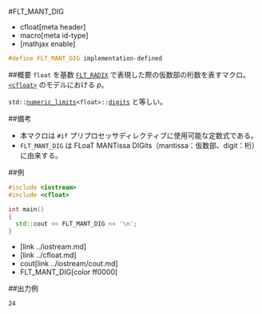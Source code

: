 #FLT_MANT_DIG
* cfloat[meta header]
* macro[meta id-type]
* [mathjax enable]

```cpp
#define FLT_MANT_DIG implementation-defined
```

##概要
`float` を基数 [`FLT_RADIX`](flt_radix.md) で表現した際の仮数部の桁数を表すマクロ。  
[`<cfloat>`](../cfloat.md) のモデルにおける $p$。

`std::`[`numeric_limits`](/reference/limits/numeric_limits.md)`<float>::`[`digits`](/reference/limits/numeric_limits/digits.md) と等しい。

##備考
- 本マクロは `#if` プリプロセッサディレクティブに使用可能な定数式である。
- `FLT_MANT_DIG` は FLoaT MANTissa DIGits（mantissa：仮数部、digit：桁）に由来する。


##例
```cpp
#include <iostream>
#include <cfloat>

int main()
{
  std::cout << FLT_MANT_DIG << '\n';
}
```
* <iostream>[link ../iostream.md]
* <cfloat>[link ../cfloat.md]
* cout[link ../iostream/cout.md]
* FLT_MANT_DIG[color ff0000]

##出力例
```
24
```
